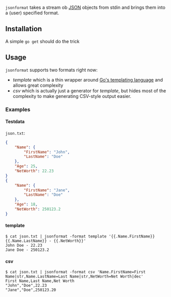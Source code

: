 `jsonformat` takes a stream ob [JSON](http://www.json.org) objects from stdin and
brings them into a (user) specified format.

## Installation
A simple `go get` should do the trick

## Usage
`jsonformat` supports two formats right now:

* *template* which is a thin wrapper around [Go's templating language](http://golang.org/pkg/text/template/) and allows great complexity
* *csv* which is actually just a generator for *template*, but hides most of the complexity to make generating CSV-style output easier.

### Examples
#### Testdata
`json.txt`:

```json
{
	"Name": {
		"FirstName": "John",
		"LastName": "Doe"
	},
	"Age": 25,
	"NetWorth": 22.23
}
{
	"Name": {
		"FirstName": "Jane",
		"LastName": "Doe"
	},
	"Age": 18,
	"NetWorth": 250123.2
}
```

#### template

    $ cat json.txt | jsonformat -format template '{{.Name.FirstName}} {{.Name.LastName}} - {{.NetWorth}}'
    John Doe - 22.23
    Jane Doe - 250123.2

#### csv

    $ cat json.txt | jsonformat -format csv 'Name.FirstName=First Name|str,Name.LastName=Last Name|str,NetWorth=Net Worth|dec'
    First Name,Last Name,Net Worth
    "John","Doe",22.23
    "Jane","Doe",250123.20
